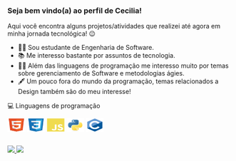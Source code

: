 ### Seja bem vindo(a) ao perfil de Cecilia! 

Aqui você encontra alguns projetos/atividades que realizei até agora em minha jornada tecnológica! 😉

- 👩‍🎓 Sou estudante de Engenharia de Software.
- 📚 Me interesso bastante por assuntos de tecnologia. 
- 👩‍💻 Além das linguagens de programação me interesso muito por temas sobre gerenciamento de Software e metodologias ágies.
- 🖋️ Um pouco fora do mundo da programação, temas relacionados a Design também são do meu interesse!

 <p> 💻 Linguagens de programação
<div style="display: inline_block">
  <img align="center" alt="HTML" height="30" width="40" src="https://raw.githubusercontent.com/devicons/devicon/master/icons/html5/html5-original.svg">
  <img align="center" alt="CSS" height="30" width="40" src="https://raw.githubusercontent.com/devicons/devicon/master/icons/css3/css3-original.svg">
  <img align="center" alt="JavaScript" height="30" width="40" src="https://raw.githubusercontent.com/devicons/devicon/master/icons/javascript/javascript-plain.svg">
  <img align="center" alt="Python" height="30" width="40" src="https://raw.githubusercontent.com/devicons/devicon/master/icons/python/python-original.svg">
  <img align="center" alt="Linguagem C" height="30" width="40" src="https://raw.githubusercontent.com/devicons/devicon/master/icons/c/c-original.svg">
</div>
</p> 
<br>
<div> 
  <a href="https://www.linkedin.com/in/ceciliacamargoprado" target="_blank"><img src="https://img.shields.io/badge/-LinkedIn-%230077B5?style=for-the-badge&logo=linkedin&logoColor=white" target="_blank">
  <a href = "mailto:ceciliacprado1@gmail.com"><img src="https://img.shields.io/badge/-Gmail-%23333?style=for-the-badge&logo=gmail&logoColor=white" target="_blank"></a>
  </a> 
</div></p>
